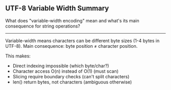## UTF-8 Variable Width Summary

What does "variable-width encoding" mean and what's its main consequence for string operations?

---

Variable-width means characters can be different byte sizes (1-4 bytes in UTF-8). Main consequence: byte position ≠ character position.

This makes:
- Direct indexing impossible (which byte/char?)
- Character access O(n) instead of O(1) (must scan)
- Slicing require boundary checks (can't split characters)
- len() return bytes, not characters (ambiguous otherwise)

